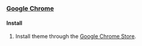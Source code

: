 ### [Google Chrome](https://chromewebstore.google.com/detail/miles-morales-neon-snowy/dohhkajhdifgkakjniihnndhahcajihn)

#### Install

1. Install theme through the [Google Chrome Store](https://chromewebstore.google.com/detail/miles-morales-neon-snowy/dohhkajhdifgkakjniihnndhahcajihn).
